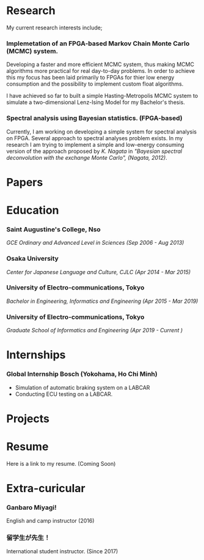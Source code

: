 # Research

My current research interests include;

### Implemetation of an FPGA-based Markov Chain Monte Carlo (MCMC) system.

Developing a faster and more efficient MCMC system, thus making MCMC algorithms more practical for real day-to-day problems. In order to achieve this my focus has been laid primarily to FPGAs for thier low energy consumption and the possibility to implement custom float algorithms. 

I have achieved so far to built a simple Hasting-Metropolis MCMC system to simulate a two-dimensional Lenz-Ising Model for my Bachelor's thesis.

### Spectral analysis using Bayesian statistics. (FPGA-based)

Currently, I am working on developing a simple system for spectral analysis on FPGA. Several approach to spectral analyses problem exists. In my research I am trying to implement a simple and low-energy consuming version of the approach proposed by _K. Nagata_ in _"Bayesian spectral deconvolution with the exchange Monte Carlo", (Nagata, 2012)_.

# Papers

# Education

### Saint Augustine's College, Nso 
_GCE Ordinary and Advanced Level in Sciences (Sep 2006 - Aug 2013)_

### Osaka University 
_Center for Japanese Language and Culture, CJLC (Apr 2014 - Mar 2015)_

### University of Electro-communications, Tokyo 
_Bachelor in Engineering, Informatics and Engineering (Apr 2015 - Mar 2019)_

### University of Electro-communications, Tokyo 
_Graduate School of Informatics and Engineering (Apr 2019 - Current )_

# Internships

### Global Internship Bosch (Yokohama, Ho Chi Minh)

* Simulation of automatic braking system on a LABCAR
* Conducting ECU testing on a LABCAR. 

# Projects

# Resume

Here is a link to my resume. (Coming Soon)

# Extra-curicular

### Ganbaro Miyagi! 

English and camp instructor (2016)

### 留学生が先生！

International student  instructor. (Since 2017)
